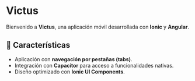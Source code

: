 # Victus

Bienvenido a **Victus**, una aplicación móvil desarrollada con **Ionic** y **Angular**.

## 🚀 Características
- Aplicación con **navegación por pestañas (tabs)**.
- Integración con **Capacitor** para acceso a funcionalidades nativas.
- Diseño optimizado con **Ionic UI Components**.


